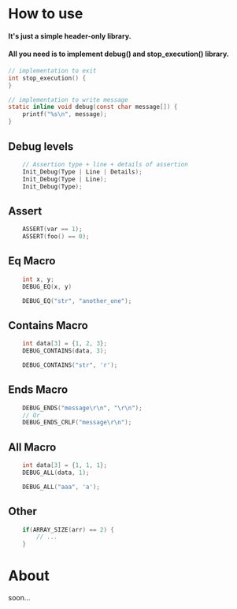 # How to use
#### It's just a simple header-only library.
#### All you need is to implement debug() and stop_execution() library.
```c
// implementation to exit
int stop_execution() {
}

// implementation to write message
static inline void debug(const char message[]) {
    printf("%s\n", message);
}

```
## Debug levels
```c
    // Assertion type + line + details of assertion
    Init_Debug(Type | Line | Details); 
    Init_Debug(Type | Line);
    Init_Debug(Type);
```
## Assert
```c
    ASSERT(var == 1);
    ASSERT(foo() == 0);
```
## Eq Macro
```c
    int x, y;
    DEBUG_EQ(x, y)

    DEBUG_EQ("str", "another_one");
```
## Contains Macro
```c
    int data[3] = {1, 2, 3};
    DEBUG_CONTAINS(data, 3);

    DEBUG_CONTAINS("str", 'r');
```
## Ends Macro
```c
    DEBUG_ENDS("message\r\n", "\r\n");
    // Or
    DEBUG_ENDS_CRLF("message\r\n");
```
## All Macro
```c
    int data[3] = {1, 1, 1};
    DEBUG_ALL(data, 1);

    DEBUG_ALL("aaa", 'a');
```
## Other
```c
    if(ARRAY_SIZE(arr) == 2) {
        // ...
    }
```

# About
soon...